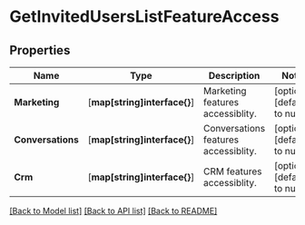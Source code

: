 # GetInvitedUsersListFeatureAccess

## Properties
Name | Type | Description | Notes
------------ | ------------- | ------------- | -------------
**Marketing** | [**map[string]interface{}**]| Marketing features accessiblity. | [optional] [default to null]
**Conversations** | [**map[string]interface{}**] | Conversations features accessiblity. | [optional] [default to null]
**Crm** | [**map[string]interface{}**]| CRM features accessiblity. | [optional] [default to null]

[[Back to Model list]](../README.md#documentation-for-models) [[Back to API list]](../README.md#documentation-for-api-endpoints) [[Back to README]](../README.md)


